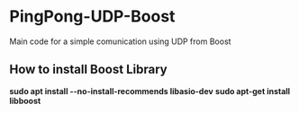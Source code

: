 # PingPong-UDP-Boost
Main code for a simple comunication using UDP from Boost

## How to install Boost Library
**sudo apt install --no-install-recommends libasio-dev**
**sudo apt-get install libboost**
